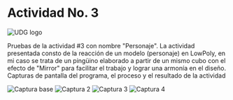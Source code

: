 # Actividad No. 3

![UDG logo](https://github.com/EthanZash/Simulacion_por_computadora_EthanZashuvath/assets/71675192/3bf298d7-b356-4cc5-979f-c883056c5c13)

Pruebas de la actividad #3 con nombre "Personaje". La actividad presentada consto de la reacción de un modelo (personaje) en LowPoly, en mi caso se trata de un pingüino elaborado a partir de un mismo cubo con el efecto de "Mirror" para facilitar el trabajo y lograr una armonía en el diseño.
Capturas de pantalla del programa, el proceso y el resultado de la actividad


![Captura base](https://github.com/EthanZash/Simulacion_por_computadora_EthanZashuvath/assets/71675192/c0fb8c23-2436-4d66-89e7-d2f2c7285a25)
![Captura 2](https://github.com/EthanZash/Simulacion_por_computadora_EthanZashuvath/assets/71675192/79123757-a864-4c32-b102-122eb9138749)
![Captura 3](https://github.com/EthanZash/Simulacion_por_computadora_EthanZashuvath/assets/71675192/a912e056-c973-4893-ac73-fdedf1e6f931)
![Captura 4](https://github.com/EthanZash/Simulacion_por_computadora_EthanZashuvath/assets/71675192/53220d27-5189-417c-a1d9-5159ab2ae1a8)

